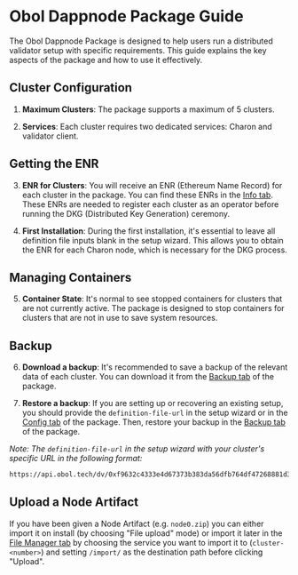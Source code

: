 # Obol Dappnode Package Guide

The Obol Dappnode Package is designed to help users run a distributed validator setup with specific requirements. This guide explains the key aspects of the package and how to use it effectively.

## Cluster Configuration

1. **Maximum Clusters**: The package supports a maximum of 5 clusters.

2. **Services**: Each cluster requires two dedicated services: Charon and validator client.

## Getting the ENR

3. **ENR for Clusters**: You will receive an ENR (Ethereum Name Record) for each cluster in the package. You can find these ENRs in the [Info tab](http://my.dappnode/packages/my/obol.dnp.dappnode.eth/info). These ENRs are needed to register each cluster as an operator before running the DKG (Distributed Key Generation) ceremony.

4. **First Installation**: During the first installation, it's essential to leave all definition file inputs blank in the setup wizard. This allows you to obtain the ENR for each Charon node, which is necessary for the DKG process.

## Managing Containers

5. **Container State**: It's normal to see stopped containers for clusters that are not currently active. The package is designed to stop containers for clusters that are not in use to save system resources.

## Backup

6. **Download a backup**: It's recommended to save a backup of the relevant data of each cluster. You can download it from the [Backup tab](http://my.dappnode/packages/my/obol.dnp.dappnode.eth/backup) of the package.

7. **Restore a backup**: If you are setting up or recovering an existing setup, you should provide the `definition-file-url` in the setup wizard or in the [Config tab](http://my.dappnode/packages/my/obol.dnp.dappnode.eth/config) of the package. Then, restore your backup in the [Backup tab](http://my.dappnode/packages/my/obol.dnp.dappnode.eth/backup) of the package.

_Note: The `definition-file-url` in the setup wizard with your cluster's specific URL in the following format:_

```markdown
https://api.obol.tech/dv/0xf9632c4333e4d67373b383da56dfb764df47268881d3412a1eef1a0247dc7367
```

## Upload a Node Artifact

If you have been given a Node Artifact (e.g. `node0.zip`) you can either import it on install (by choosing "File upload" mode) or import it later in the [File Manager tab](http://my.dappnode/packages/my/obol.dnp.dappnode.eth/file-manager) by choosing the service you want to import it to (`cluster-<number>`) and setting `/import/` as the destination path before clicking "Upload".
